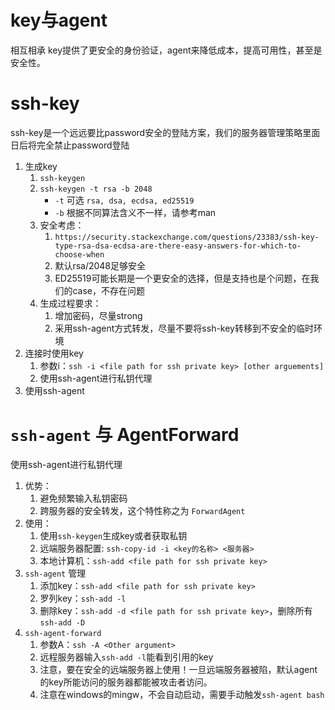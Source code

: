# key与agent

相互相承
key提供了更安全的身份验证，agent来降低成本，提高可用性，甚至是安全性。

# ssh-key

ssh-key是一个远远要比password安全的登陆方案，我们的服务器管理策略里面日后将完全禁止password登陆

1. 生成key
    1. `ssh-keygen`
    2. `ssh-keygen -t rsa -b 2048`
        * `-t` 可选 `rsa, dsa, ecdsa, ed25519`
        * `-b` 根据不同算法含义不一样，请参考man
    3. 安全考虑：
        1. `https://security.stackexchange.com/questions/23383/ssh-key-type-rsa-dsa-ecdsa-are-there-easy-answers-for-which-to-choose-when`
        2. 默认rsa/2048足够安全
        3. ED25519可能长期是一个更安全的选择，但是支持也是个问题，在我们的case，不存在问题
    4. 生成过程要求：
        1. 增加密码，尽量strong
        2. 采用ssh-agent方式转发，尽量不要将ssh-key转移到不安全的临时环境
2. 连接时使用key
    1. 参数i：`ssh -i <file path for ssh private key> [other arguements]`
    2. 使用ssh-agent进行私钥代理
3. 使用ssh-agent

# `ssh-agent` 与 AgentForward

使用ssh-agent进行私钥代理

1. 优势：
    1. 避免频繁输入私钥密码
    2. 跨服务器的安全转发，这个特性称之为 `ForwardAgent`
2. 使用：
    1. 使用`ssh-keygen`生成key或者获取私钥
    2. 远端服务器配置: `ssh-copy-id -i <key的名称> <服务器>`
    3. 本地计算机：`ssh-add <file path for ssh private key>`
3. `ssh-agent` 管理
    1. 添加key：`ssh-add <file path for ssh private key>`
    2. 罗列key：`ssh-add -l`
    3. 删除key：`ssh-add -d <file path for ssh private key>`，删除所有 `ssh-add -D`
4. `ssh-agent-forward`
    1. 参数A：`ssh -A <Other argument>`
    2. 远程服务器输入`ssh-add -l`能看到引用的key
    3. 注意，要在安全的远端服务器上使用！一旦远端服务器被陷，默认agent的key所能访问的服务器都能被攻击者访问。
    4. 注意在windows的mingw，不会自动启动，需要手动触发`ssh-agent bash`
